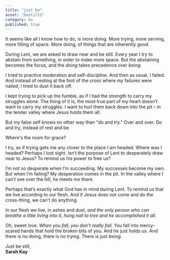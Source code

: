 ```yaml
---
title: "just be"
asset: "bestill2" 
category: be
published: true
---
```


It seems like all I know how to do, is more doing. More trying, more serving, more filling of space. More doing, of things that are inherently good.

During Lent, we are asked to draw near and be still. Every year I try to abstain from something, in order to make more space. But the abstaining becomes the focus, and the _doing_ takes precedence over _being._

I tried to practice moderation and self-discipline. And then as usual, I failed. And instead of resting at the foot of the cross where my failures were nailed, I tried to dust it back off.

I kept trying to pick up the fumble, as if I had the strength to carry my struggles alone. The thing of it is, the most true part of my heart doesn’t want to carry my struggles. I want to hurl them back down into the pit – in the tender valley where Jesus holds them all. 

But my false self knows no other way than "do and try." Over and over. Do and try, instead of rest and be.

Where's the room for grace?

I try, as if trying gets me any closer to the place I am headed. Where was I headed? Perhaps I lost sight. Isn’t the purpose of Lent to desperately draw near to Jesus? To remind us his power to free us?

I’m not so desperate when I’m succeeding. My successes become my own. But when I’m failing? My desperation comes in the pit. In the valley where I can’t see over the hill, he meets me there.

Perhaps that’s exactly what God has in mind during Lent. To remind us that we live according to our flesh. And if Jesus does not come and do the cross-thing, we can't do anything.

In our flesh we live, in ashes and dust, *and the only person who can breathe a little living into it, hung nail to tree and he accomplished it all.*

Oh, sweet love. _When you fall, you don’t really fail._ You fall into mercy-scared hands that hold the broken bits of you. And he just holds us. And there is no doing, there is no trying. There is just _being._ 

Just be still,
</br>**Sarah Kay**

